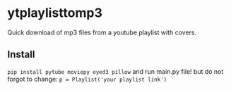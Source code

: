 # ytplaylisttomp3
Quick download of mp3 files from a youtube playlist with covers.
## Install
``pip install pytube moviepy eyed3 pillow``
and run main.py file!
but do not forgot to change:
``p = Playlist('your playlist link')``
